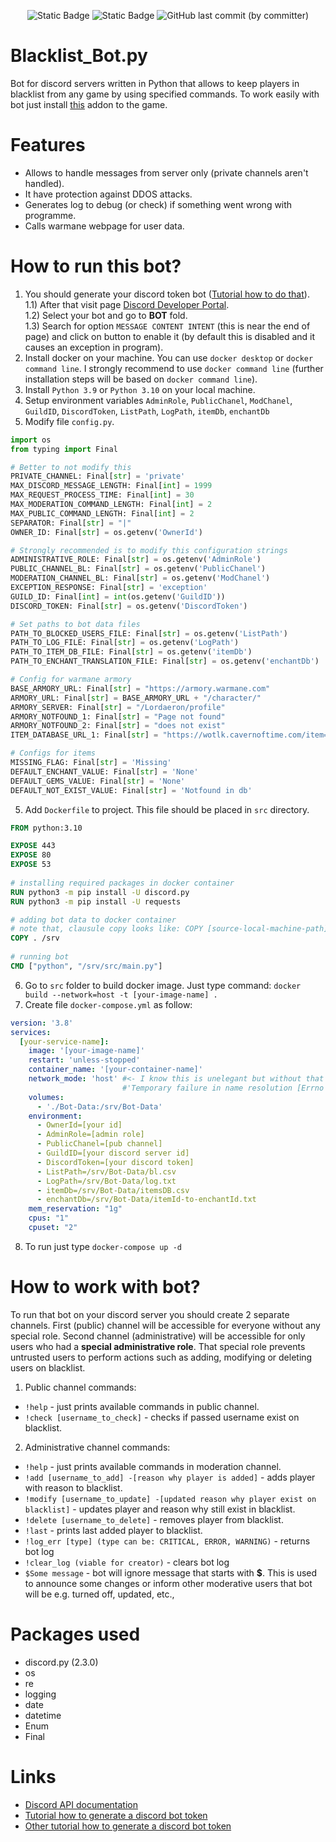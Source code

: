 <p align="center">
  <img alt="Static Badge" src="https://img.shields.io/badge/python-3.9_%7C_3.10-blue">
  <img alt="Static Badge" src="https://img.shields.io/badge/bot_version-2.2-purple">
  <img alt="GitHub last commit (by committer)" src="https://img.shields.io/github/last-commit/ZiumC/Blacklist_Bot">
</p>   
  
# Blacklist_Bot.py
Bot for discord servers written in Python that allows to keep players in blacklist from any game by using specified commands. To work easily with bot just install <a href="https://github.com/ZiumC/SetChatBox_Addon" rel="nofollow">this</a> addon to the game.

# Features
- Allows to handle messages from server only (private channels aren't handled).
- It have protection against DDOS attacks.
- Generates log to debug (or check) if something went wrong with programme.
- Calls warmane webpage for user data.

# How to run this bot?
1) You should generate your discord token bot (<a href="https://www.writebots.com/discord-bot-token/" rel="nofollow">Tutorial how to do that</a>).  
1.1) After that visit page <a href="https://discord.com/developers/applications" rel="nofollow">Discord Developer Portal</a>.  
1.2) Select your bot and go to **BOT** fold.  
1.3) Search for option ```MESSAGE CONTENT INTENT``` (this is near the end of page) and click on button to enable it (by default this is disabled and it causes an exception in program).  
2) Install docker on your machine. You can use ```docker desktop``` or ```docker command line```. I strongly recommend to use ```docker command line``` (further installation steps will be based on ```docker command line```).
3) Install ```Python 3.9``` or ```Python 3.10``` on your local machine.
4) Setup environment variables ```AdminRole```, ```PublicChanel```, ```ModChanel```, ```GuildID```, ```DiscordToken```, ```ListPath```, ```LogPath```, ```itemDb```, ```enchantDb```
5) Modify file ```config.py```.
```python
import os
from typing import Final

# Better to not modify this
PRIVATE_CHANNEL: Final[str] = 'private'
MAX_DISCORD_MESSAGE_LENGTH: Final[int] = 1999
MAX_REQUEST_PROCESS_TIME: Final[int] = 30
MAX_MODERATION_COMMAND_LENGTH: Final[int] = 2
MAX_PUBLIC_COMMAND_LENGTH: Final[int] = 2
SEPARATOR: Final[str] = "|"
OWNER_ID: Final[str] = os.getenv('OwnerId')

# Strongly recommended is to modify this configuration strings
ADMINISTRATIVE_ROLE: Final[str] = os.getenv('AdminRole')
PUBLIC_CHANNEL_BL: Final[str] = os.getenv('PublicChanel')
MODERATION_CHANNEL_BL: Final[str] = os.getenv('ModChanel')
EXCEPTION_RESPONSE: Final[str] = 'exception'
GUILD_ID: Final[int] = int(os.getenv('GuildID'))
DISCORD_TOKEN: Final[str] = os.getenv('DiscordToken')

# Set paths to bot data files
PATH_TO_BLOCKED_USERS_FILE: Final[str] = os.getenv('ListPath')
PATH_TO_LOG_FILE: Final[str] = os.getenv('LogPath')
PATH_TO_ITEM_DB_FILE: Final[str] = os.getenv('itemDb')
PATH_TO_ENCHANT_TRANSLATION_FILE: Final[str] = os.getenv('enchantDb')

# Config for warmane armory
BASE_ARMORY_URL: Final[str] = "https://armory.warmane.com"
ARMORY_URL: Final[str] = BASE_ARMORY_URL + "/character/"
ARMORY_SERVER: Final[str] = "/Lordaeron/profile"
ARMORY_NOTFOUND_1: Final[str] = "Page not found"
ARMORY_NOTFOUND_2: Final[str] = "does not exist"
ITEM_DATABASE_URL_1: Final[str] = "https://wotlk.cavernoftime.com/item="

# Configs for items
MISSING_FLAG: Final[str] = 'Missing'
DEFAULT_ENCHANT_VALUE: Final[str] = 'None'
DEFAULT_GEMS_VALUE: Final[str] = 'None'
DEFAULT_NOT_EXIST_VALUE: Final[str] = 'Notfound in db'
``` 
5) Add ```Dockerfile``` to project. This file should be placed in ```src``` directory.
```Dockerfile
FROM python:3.10

EXPOSE 443
EXPOSE 80
EXPOSE 53
  
# installing required packages in docker container  
RUN python3 -m pip install -U discord.py  
RUN python3 -m pip install -U requests

# adding bot data to docker container
# note that, clausule copy looks like: COPY [source-local-machine-path] [destination-docker-container-path]
COPY . /srv
  
# running bot  
CMD ["python", "/srv/src/main.py"]  
```
6) Go to ```src``` folder to build docker image. Just type command: ```docker build --network=host -t [your-image-name] . ```
7) Create file ```docker-compose.yml``` as follow:
```yaml
version: '3.8'
services:
  [your-service-name]:
    image: '[your-image-name]'
    restart: 'unless-stopped'
    container_name: '[your-container-name]'
    network_mode: 'host' #<- I know this is unelegant but without that appears problem:
                         #'Temporary failure in name resolution [Errno -3] ... unable connect to discord.com:443'
    volumes:
      - './Bot-Data:/srv/Bot-Data'    
    environment:
      - OwnerId=[your id]
      - AdminRole=[admin role]
      - PublicChanel=[pub channel]
      - GuildID=[your discord server id]
      - DiscordToken=[your discord token]
      - ListPath=/srv/Bot-Data/bl.csv
      - LogPath=/srv/Bot-Data/log.txt
      - itemDb=/srv/Bot-Data/itemsDB.csv
      - enchantDb=/srv/Bot-Data/itemId-to-enchantId.txt
    mem_reservation: "1g"
    cpus: "1"
    cpuset: "2" 
```
8) To run just type ```docker-compose up -d```
  

# How to work with bot?  
To run that bot on your discord server you should create 2 separate channels. First (public) channel will be accessible for everyone without any special role. Second channel (administrative) will be accessible for only users who had a **special administrative role**. That special role prevents untrusted users to perform actions such as adding, modifying or deleting users on blacklist.

1) Public channel commands:
- ```!help``` - just prints available commands in public channel.
- ```!check [username_to_check]``` - checks if passed username exist on blacklist. 
2) Administrative channel commands:
- ```!help``` - just prints available commands in moderation channel.
- ```!add [username_to_add] -[reason why player is added]``` - adds player with reason to blacklist.
- ```!modify [username_to_update] -[updated reason why player exist on blacklist]``` - updates player and reason why still exist in blacklist.
- ```!delete [username_to_delete]``` - removes player from blacklist.
- ```!last``` - prints last added player to blacklist.
- ```!log_err [type] (type can be: CRITICAL, ERROR, WARNING)``` - returns bot log
- ```!clear_log (viable for creator)``` - clears bot log
- ```$Some message``` - bot will ignore message that starts with **$**. This is used to announce some changes or inform other moderative users that bot will be e.g. turned off, updated, etc.,  
    
# Packages used
- discord.py (2.3.0)
- os
- re
- logging
- date
- datetime
- Enum
- Final


# Links
- <a href="https://discordpy.readthedocs.io/en/latest/api.html" rel="nofollow">Discord API documentation</a>
- <a href="https://www.writebots.com/discord-bot-token" rel="nofollow">Tutorial how to generate a discord bot token</a>
- <a href="https://discordgsm.com/guide/how-to-get-a-discord-bot-token" rel="nofollow"> Other tutorial how to generate a discord bot token</a>
